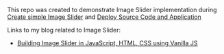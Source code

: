 This repo was created to demonstrate Image Slider implementation during [Create simple Image Slider](https://youtu.be/MdEMbsA3bSU) and [Deploy Source Code and Application](https://youtu.be/arpBm_RpJQ0)

Links to my blog related to Image Slider:
- [Building Image Slider in JavaScript, HTML, CSS using Vanilla JS](https://www.devweb.blog/blog/frontend-exercise-slider)
